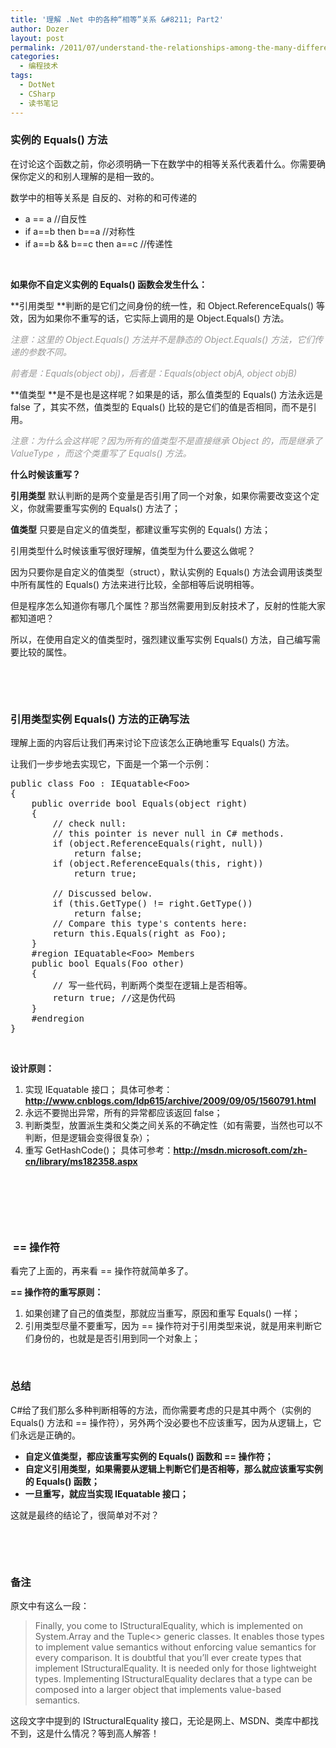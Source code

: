 ```yaml
---
title: '理解 .Net 中的各种“相等”关系 &#8211; Part2'
author: Dozer
layout: post
permalink: /2011/07/understand-the-relationships-among-the-many-different-concepts-of-equality-part2/
categories:
  - 编程技术
tags:
  - DotNet
  - CSharp
  - 读书笔记
---
```


### 实例的 Equals() 方法

在讨论这个函数之前，你必须明确一下在数学中的相等关系代表着什么。你需要确保你定义的和别人理解的是相一致的。

数学中的相等关系是 自反的、对称的和可传递的

*   a == a //自反性
*   if a==b then b==a //对称性
*   if a==b && b==c then a==c //传递性

&nbsp;

**如果你不自定义实例的 Equals() 函数会发生什么：**

**引用类型 **判断的是它们之间身份的统一性，和 Object.ReferenceEquals() 等效，因为如果你不重写的话，它实际上调用的是 Object.Equals() 方法。

*<span style="color: #999999;">注意：这里的 Object.Equals() 方法并不是静态的 Object.Equals() 方法，它们传递的参数不同。</span>*

*<span style="color: #999999;">前者是：Equals(object obj)，后者是：Equals(object objA, object objB)</span>*

**值类型 **是不是也是这样呢？如果是的话，那么值类型的 Equals() 方法永远是 false 了，其实不然，值类型的 Equals() 比较的是它们的值是否相同，而不是引用。

*<span style="color: #999999;">注意：为什么会这样呢？因为所有的值类型不是直接继承 Object 的，而是继承了 ValueType ，而这个类重写了 Equals() 方法。</span>*

<!--more-->

**什么时候该重写？**

**引用类型** 默认判断的是两个变量是否引用了同一个对象，如果你需要改变这个定义，你就需要重写实例的 Equals() 方法了；

**值类型** 只要是自定义的值类型，都建议重写实例的 Equals() 方法；

引用类型什么时候该重写很好理解，值类型为什么要这么做呢？

因为只要你是自定义的值类型（struct），默认实例的 Equals() 方法会调用该类型中所有属性的 Equals() 方法来进行比较，全部相等后说明相等。

但是程序怎么知道你有哪几个属性？那当然需要用到反射技术了，反射的性能大家都知道吧？

所以，在使用自定义的值类型时，强烈建议重写实例 Equals() 方法，自己编写需要比较的属性。

&nbsp;

&nbsp;

### 引用类型实例 Equals() 方法的正确写法

理解上面的内容后让我们再来讨论下应该怎么正确地重写 Equals() 方法。

让我们一步步地去实现它，下面是一个第一个示例：

<pre class="brush:csharp">public class Foo : IEquatable&lt;Foo&gt;
{
	public override bool Equals(object right)
	{
		// check null:
		// this pointer is never null in C# methods.
		if (object.ReferenceEquals(right, null))
			return false;
		if (object.ReferenceEquals(this, right))
			return true;

		// Discussed below.
		if (this.GetType() != right.GetType())
			return false;
		// Compare this type's contents here:
		return this.Equals(right as Foo);
	}
	#region IEquatable&lt;Foo&gt; Members
	public bool Equals(Foo other)
	{
		// 写一些代码，判断两个类型在逻辑上是否相等。
		return true; //这是伪代码
	}
	#endregion
}</pre>

&nbsp;

**设计原则：**

1.  实现 IEquatable<Foo> 接口； 具体可参考：**<http://www.cnblogs.com/ldp615/archive/2009/09/05/1560791.html>**
2.  永远不要抛出异常，所有的异常都应该返回 false；
3.  判断类型，放置派生类和父类之间关系的不确定性（如有需要，当然也可以不判断，但是逻辑会变得很复杂）；
4.  重写 GetHashCode()； 具体可参考：**<http://msdn.microsoft.com/zh-cn/library/ms182358.aspx>**

&nbsp;

&nbsp;

&nbsp;

###  == 操作符

看完了上面的，再来看 == 操作符就简单多了。

**== 操作符的重写原则：**

1.  如果创建了自己的值类型，那就应当重写，原因和重写 Equals() 一样；
2.  引用类型尽量不要重写，因为 == 操作符对于引用类型来说，就是用来判断它们身份的，也就是是否引用到同一个对象上；

&nbsp;

### 总结

C#给了我们那么多种判断相等的方法，而你需要考虑的只是其中两个（实例的 Equals() 方法和 == 操作符），另外两个没必要也不应该重写，因为从逻辑上，它们永远是正确的。

*   **自定义值类型，都应该重写实例的 Equals() 函数和 == 操作符；**
*   **自定义引用类型，如果需要从逻辑上判断它们是否相等，那么就应该重写实例的 Equals() 函数；**
*   **一旦重写，就应当实现 IEquatable<T> 接口；**

这就是最终的结论了，很简单对不对？

&nbsp;

&nbsp;

### 备注

原文中有这么一段：

> Finally, you come to IStructuralEquality, which is implemented on System.Array and the Tuple<> generic classes. It enables those types to implement value semantics without enforcing value semantics for every comparison. It is doubtful that you’ll ever create types that implement IStructuralEquality. It is needed only for those lightweight types. Implementing IStructuralEquality declares that a type can be composed into a larger object that implements value-based semantics.

这段文字中提到的 IStructuralEquality 接口，无论是网上、MSDN、类库中都找不到，这是什么情况？等到高人解答！

&nbsp;
